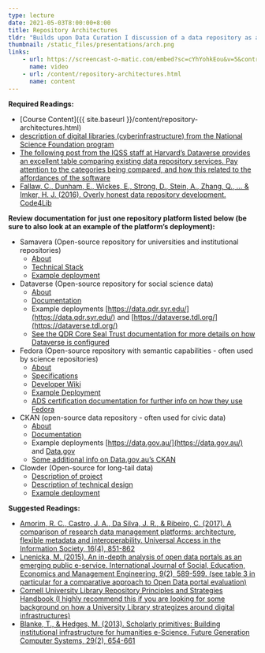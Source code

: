 ```yaml
---
type: lecture
date: 2021-05-03T8:00:00+8:00
title: Repository Architectures
tldr: "Builds upon Data Curation I discussion of a data repository as a layered architecture for curation."
thumbnail: /static_files/presentations/arch.png
links: 
    - url: https://screencast-o-matic.com/embed?sc=cYhYohkEou&v=5&controls=1&ff=1
      name: video
    - url: /content/repository-architectures.html
      name: content
---
```

**Required Readings:**
- [Course Content]({{ site.baseurl }}/content/repository-architectures.html)
- [description of digital libraries (cyberinfrastructure) from the National Science Foundation program](https://web.archive.org/web/20190207233414/https://www.nsf.gov/news/special_reports/cyber/digitallibraries.jsp)
- [The following post from the IQSS staff at Harvard’s Dataverse provides an excellent table comparing existing data repository services. Pay attention to the categories being compared, and how this related to the affordances of the software](https://dataverse.org/blog/comparative-review-various-data-repositories)
- [Fallaw, C., Dunham, E., Wickes, E., Strong, D., Stein, A., Zhang, Q., … & Imker, H. J. (2016). Overly honest data repository development. Code4Lib](https://journal.code4lib.org/articles/11980)

**Review documentation for just one repository platform listed below (be sure to also look at an example of the platform’s deployment):**
- Samavera (Open-source repository for universities and institutional repositories)
    - [About](https://samvera.org/samvera-open-source-repository-framework/)
    - [Technical Stack](https://samvera.org/samvera-open-source-repository-framework/technology-stack/)
    - [Example deployment](https://digital.sciencehistory.org/)
- Dataverse (Open-source repository for social science data)
    - [About](https://dataverse.org/about)
    - [Documentation](http://guides.dataverse.org/en/latest/)
    - Example deployments [https://data.qdr.syr.edu/](https://data.qdr.syr.edu/) and [https://dataverse.tdl.org/](https://dataverse.tdl.org/)
    - [See the QDR Core Seal Trust documentation for more details on how Dataverse is configured](https://www.coretrustseal.org/wp-content/uploads/2018/11/Qualitative-Data-Repository.pdf)
- Fedora (Open-source repository with semantic capabilities - often used by science repositories)
    - [About](https://duraspace.org/fedora/about/)
    - [Specifications](https://duraspace.org/fedora/resources/technical-specifications/)
    - [Developer Wiki](https://wiki.duraspace.org/display/FF)
    - [Example Deployment](https://archaeologydataservice.ac.uk/)
    - [ADS certification documentation for further info on how they use Fedora](https://assessment.datasealofapproval.org/assessment_96/seal/html/)
- CKAN (open-source data repository - often used for civic data)
    - [About](https://ckan.org/)
    - [Documentation](https://docs.ckan.org/en/latest/sysadmin-guide.html)
    - Example deployments [https://data.gov.au/](https://data.gov.au/) and [Data.gov](https://data.gov)
    - [Some additional info on Data.gov.au’s CKAN](https://ckan.org/portfolio/data-gov-au/)
- Clowder (Open-source for long-tail data)
    - [Description of project](https://clowder.ncsa.illinois.edu/)
    - [Description of technical design](https://dl.acm.org/citation.cfm?id=3219159)
    - [Example deployment](http://criticalzone.org/iml/)
  
**Suggested Readings:**
- [Amorim, R. C., Castro, J. A., Da Silva, J. R., & Ribeiro, C. (2017). A comparison of research data management platforms: architecture, flexible metadata and interoperability. Universal Access in the Information Society, 16(4), 851-862](https://repositorio-aberto.up.pt/bitstream/10216/111537/2/229906.pdf)
- [Lnenicka, M. (2015). An in-depth analysis of open data portals as an emerging public e-service. International Journal of Social, Education, Economics and Management Engineering, 9(2), 589-599. (see table 3 in particular for a comparative approach to Open Data portal evaluation)](https://pdfs.semanticscholar.org/f83e/e7fa439fb9011ff064a90a42a2c2f1fb43b4.pdf)
- [Cornell University Library Repository Principles and Strategies Handbook (I highly recommend this if you are looking for some background on how a University Library strategizes around digital infrastructures)](https://confluence.cornell.edu/display/culpublic/Cornell+University+Library+Repository+Principles+and+Strategies+Handbook)
- [Blanke, T., & Hedges, M. (2013). Scholarly primitives: Building institutional infrastructure for humanities e-Science. Future Generation Computer Systems, 29(2), 654-661](https://www.sciencedirect.com/science/article/pii/S0167739X11001178)


